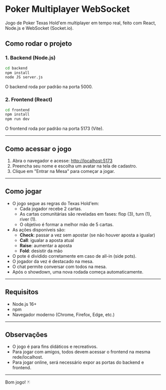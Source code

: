 # Poker Multiplayer WebSocket

Jogo de Poker Texas Hold'em multiplayer em tempo real, feito com React, Node.js e WebSocket (Socket.io).

## Como rodar o projeto

### 1. Backend (Node.js)

```bash
cd backend
npm install
node JS server.js
```
O backend roda por padrão na porta 5000.

### 2. Frontend (React)

```bash
cd frontend
npm install
npm run dev
```
O frontend roda por padrão na porta 5173 (Vite).

---

## Como acessar o jogo

1. Abra o navegador e acesse: [http://localhost:5173](http://localhost:5173)
2. Preencha seu nome e escolha um avatar na tela de cadastro.
3. Clique em "Entrar na Mesa" para começar a jogar.

---

## Como jogar

- O jogo segue as regras do Texas Hold'em:
  - Cada jogador recebe 2 cartas.
  - As cartas comunitárias são reveladas em fases: flop (3), turn (1), river (1).
  - O objetivo é formar a melhor mão de 5 cartas.
- As ações disponíveis são:
  - **Check**: passar a vez sem apostar (se não houver aposta a igualar)
  - **Call**: igualar a aposta atual
  - **Raise**: aumentar a aposta
  - **Fold**: desistir da mão
- O pote é dividido corretamente em caso de all-in (side pots).
- O jogador da vez é destacado na mesa.
- O chat permite conversar com todos na mesa.
- Após o showdown, uma nova rodada começa automaticamente.

---

## Requisitos
- Node.js 16+
- npm
- Navegador moderno (Chrome, Firefox, Edge, etc.)

---

## Observações
- O jogo é para fins didáticos e recreativos.
- Para jogar com amigos, todos devem acessar o frontend na mesma rede/localhost.
- Para jogar online, será necessário expor as portas do backend e frontend.

---

Bom jogo! 🃏
